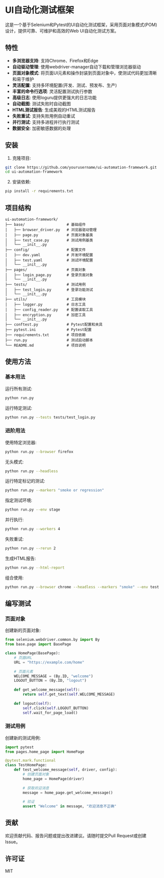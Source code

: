 # UI自动化测试框架

这是一个基于Selenium和Pytest的UI自动化测试框架，采用页面对象模式(POM)设计，提供可靠、可维护和高效的Web UI自动化测试方案。

## 特性

- **多浏览器支持**: 支持Chrome、Firefox和Edge
- **自动驱动管理**: 使用webdriver-manager自动下载和管理浏览器驱动
- **页面对象模式**: 将页面UI元素和操作封装到页面对象中，使测试代码更加清晰和易于维护
- **灵活配置**: 支持多环境配置(开发、测试、预发布、生产)
- **丰富的命令行选项**: 灵活配置测试执行参数
- **高级日志**: 使用loguru提供更强大的日志功能
- **自动截图**: 测试失败时自动截图
- **HTML测试报告**: 生成美观的HTML测试报告
- **失败重试**: 支持失败用例自动重试
- **并行测试**: 支持多进程并行执行测试
- **数据安全**: 加密敏感数据的处理

## 安装

1. 克隆项目:

```bash
git clone https://github.com/yourusername/ui-automation-framework.git
cd ui-automation-framework
```

2. 安装依赖:

```bash
pip install -r requirements.txt
```

## 项目结构

```
ui-automation-framework/
├── base/                   # 基础组件
│   ├── browser_driver.py   # 浏览器驱动管理
│   ├── page.py             # 页面对象基类
│   ├── test_case.py        # 测试用例基类
│   └── __init__.py
├── config/                 # 配置文件
│   ├── dev.yaml            # 开发环境配置
│   ├── test.yaml           # 测试环境配置
│   └── __init__.py
├── pages/                  # 页面对象
│   ├── login_page.py       # 登录页面对象
│   └── __init__.py
├── tests/                  # 测试用例
│   ├── test_login.py       # 登录功能测试
│   └── __init__.py
├── utils/                  # 工具模块
│   ├── logger.py           # 日志工具
│   ├── config_reader.py    # 配置读取工具
│   ├── encryption.py       # 加密工具
│   └── __init__.py
├── conftest.py             # Pytest配置和夹具
├── pytest.ini              # Pytest配置
├── requirements.txt        # 项目依赖
├── run.py                  # 测试启动脚本
└── README.md               # 项目说明
```

## 使用方法

### 基本用法

运行所有测试:

```bash
python run.py
```

运行特定测试:

```bash
python run.py --tests tests/test_login.py
```

### 进阶用法

使用特定浏览器:

```bash
python run.py --browser firefox
```

无头模式:

```bash
python run.py --headless
```

运行特定标记的测试:

```bash
python run.py --markers "smoke or regression"
```

指定测试环境:

```bash
python run.py --env stage
```

并行执行:

```bash
python run.py --workers 4
```

失败重试:

```bash
python run.py --rerun 2
```

生成HTML报告:

```bash
python run.py --html-report
```

组合使用:

```bash
python run.py --browser chrome --headless --markers "smoke" --env test --workers 4 --rerun 1 --html-report
```

## 编写测试

### 页面对象

创建新的页面对象:

```python
from selenium.webdriver.common.by import By
from base.page import BasePage

class HomePage(BasePage):
    # 页面URL
    URL = "https://example.com/home"
    
    # 页面元素
    WELCOME_MESSAGE = (By.ID, "welcome")
    LOGOUT_BUTTON = (By.ID, "logout")
    
    def get_welcome_message(self):
        return self.get_text(self.WELCOME_MESSAGE)
    
    def logout(self):
        self.click(self.LOGOUT_BUTTON)
        self.wait_for_page_load()
```

### 测试用例

创建新的测试用例:

```python
import pytest
from pages.home_page import HomePage

@pytest.mark.functional
class TestHomePage:
    def test_welcome_message(self, driver, config):
        # 创建页面对象
        home_page = HomePage(driver)
        
        # 获取欢迎消息
        message = home_page.get_welcome_message()
        
        # 验证
        assert "Welcome" in message, "欢迎消息不正确"
```

## 贡献

欢迎贡献代码、报告问题或提出改进建议。请随时提交Pull Request或创建Issue。

## 许可证

MIT 